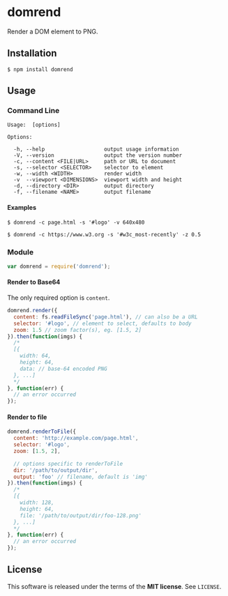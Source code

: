 domrend
=======
Render a DOM element to PNG.

Installation
------------

    $ npm install domrend

Usage
-----

### Command Line

    Usage:  [options]

    Options:

      -h, --help                   output usage information
      -V, --version                output the version number
      -c, --content <FILE|URL>     path or URL to document
      -s, --selector <SELECTOR>    selector to element
      -w, --width <WIDTH>          render width
      -v  --viewport <DIMENSIONS>  viewport width and height
      -d, --directory <DIR>        output directory
      -f, --filename <NAME>        output filename

#### Examples

```shell
$ domrend -c page.html -s '#logo' -v 640x480
```

```shell
$ domrend -c https://www.w3.org -s '#w3c_most-recently' -z 0.5
```

### Module

```javascript
var domrend = require('domrend');
```

#### Render to Base64

The only required option is `content`.

```javascript
domrend.render({
  content: fs.readFileSync('page.html'), // can also be a URL
  selector: '#logo', // element to select, defaults to body
  zoom: 1.5 // zoom factor(s), eg. [1.5, 2]
}).then(function(imgs) {
  /*
  [{
    width: 64,
    height: 64,
    data: // base-64 encoded PNG
  }, ...]
  */
}, function(err) {
  // an error occurred
});
```

#### Render to file

```javascript
domrend.renderToFile({
  content: 'http://example.com/page.html',
  selector: '#logo',
  zoom: [1.5, 2],

  // options specific to renderToFile
  dir: '/path/to/output/dir',
  output: 'foo' // filename, default is 'img'
}).then(function(imgs) {
  /*
  [{
    width: 128,
    height: 64,
    file: '/path/to/output/dir/foo-128.png'
  }, ...]
  */
}, function(err) {
  // an error occurred
});
```

License
-------
This software is released under the terms of the **MIT license**. See `LICENSE`.
